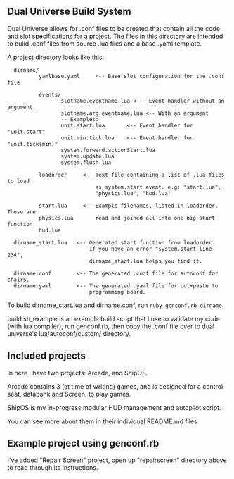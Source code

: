 ## Dual Universe Build System

Dual Universe allows for .conf files to be created that contain all the code
and slot specifications for a project. The files in this directory are intended
to build .conf files from source .lua files and a base .yaml template.

A project directory looks like this:
```
  dirname/
          yamlbase.yaml     <-- Base slot configuration for the .conf file

          events/
                 slotname.eventname.lua <--  Event handler without an argument.
                 slotname.arg.eventname.lua <-- With an argument
                 -- Examples:
                 unit.start.lua       <-- Event handler for "unit.start"
                 unit.min.tick.lua    <-- Event handler for "unit.tick(min)"
                 system.forward.actionStart.lua
                 system.update.lua
                 system.flush.lua

          loadorder     <-- Text file containing a list of .lua files to load
                            as system.start event. e.g: "start.lua",
                            "physics.lua", "hud.lua"

          start.lua     <-- Example filenames, listed in loadorder. These are
          physics.lua       read and joined all into one big start function
          hud.lua

  dirname_start.lua   <-- Generated start function from loadorder.
                          If you have an error "system.start line 234",
                          dirname_start.lua helps you find it.

  dirname.conf        <-- The generated .conf file for autoconf for chairs.
  dirname.yaml        <-- The generated .yaml file for cut+paste to
                          programming board.
```

To build dirname_start.lua and dirname.conf, run `ruby genconf.rb dirname`.

build.sh_example is an example build script that I use to validate my code
(with lua compiler), run genconf.rb, then copy the .conf file over to dual
universe's lua/autoconf/custom/ directory.

## Included projects

In here I have two projects: Arcade, and ShipOS.

Arcade contains 3 (at time of writing) games, and is designed for a control
seat, databank and Screen, to play games.

ShipOS is my in-progress modular HUD management and autopilot script.

You can see more about them in their individual README.md files

## Example project using genconf.rb

I've added "Repair Screen" project, open up "repairscreen" directory above to
read through its instructions.
